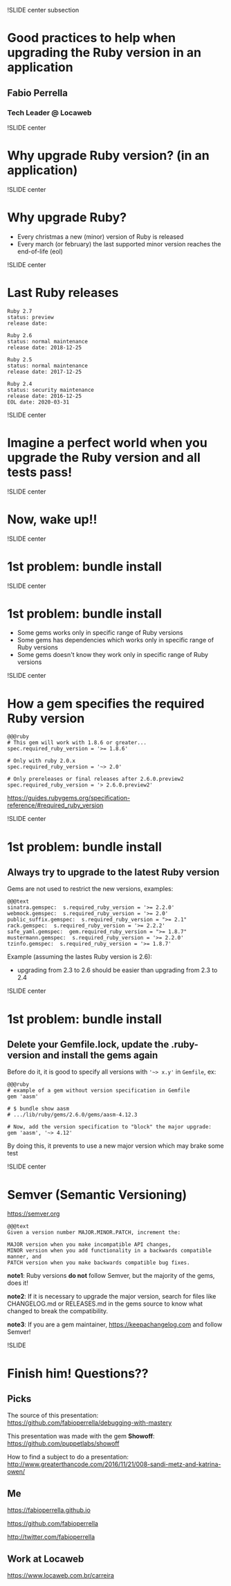 !SLIDE center subsection

# Good practices to help when upgrading the Ruby version in an application

## Fabio Perrella

### Tech Leader @ Locaweb

!SLIDE center

# Why upgrade Ruby version? (in an application)

!SLIDE center

# Why upgrade Ruby?

* Every christmas a new (minor) version of Ruby is released
* Every march (or february) the last supported minor version reaches the end-of-life (eol)

!SLIDE center

# Last Ruby releases

    Ruby 2.7
    status: preview
    release date:

    Ruby 2.6
    status: normal maintenance
    release date: 2018-12-25

    Ruby 2.5
    status: normal maintenance
    release date: 2017-12-25

    Ruby 2.4
    status: security maintenance
    release date: 2016-12-25
    EOL date: 2020-03-31

!SLIDE center

# Imagine a perfect world when you upgrade the Ruby version and all tests pass!

!SLIDE center

# Now, wake up!!

!SLIDE center

# 1st problem: **bundle install**

!SLIDE center

# 1st problem: **bundle install**

* Some gems works only in specific range of Ruby versions
* Some gems has dependencies which works only in specific range of Ruby versions
* Some gems doesn't know they work only in specific range of Ruby versions

!SLIDE center

# How a gem specifies the required Ruby version

    @@@ruby
    # This gem will work with 1.8.6 or greater...
    spec.required_ruby_version = '>= 1.8.6'

    # Only with ruby 2.0.x
    spec.required_ruby_version = '~> 2.0'

    # Only prereleases or final releases after 2.6.0.preview2
    spec.required_ruby_version = '> 2.6.0.preview2'

https://guides.rubygems.org/specification-reference/#required_ruby_version

!SLIDE center

# 1st problem: **bundle install**

## Always try to upgrade to the latest Ruby version

Gems are not used to restrict the new versions, examples:

    @@@text
    sinatra.gemspec:  s.required_ruby_version = '>= 2.2.0'
    webmock.gemspec:  s.required_ruby_version = '>= 2.0'
    public_suffix.gemspec:  s.required_ruby_version = ">= 2.1"
    rack.gemspec:  s.required_ruby_version = '>= 2.2.2'
    safe_yaml.gemspec:  gem.required_ruby_version = ">= 1.8.7"
    mustermann.gemspec:  s.required_ruby_version = '>= 2.2.0'
    tzinfo.gemspec:  s.required_ruby_version = '>= 1.8.7'

Example (assuming the lastes Ruby version is 2.6):

* upgrading from 2.3 to 2.6 should be easier than upgrading from 2.3 to 2.4

!SLIDE center

# 1st problem: **bundle install**

## Delete your Gemfile.lock, update the .ruby-version and install the gems again

Before do it, it is good to specify all versions with `'~> x.y'` in `Gemfile`, ex:

    @@@ruby
    # example of a gem without version specification in Gemfile
    gem 'aasm'

    # $ bundle show aasm
    # .../lib/ruby/gems/2.6.0/gems/aasm-4.12.3

    # Now, add the version specification to "block" the major upgrade:
    gem 'aasm', '~> 4.12'

By doing this, it prevents to use a new major version which may brake some test

!SLIDE center

# Semver (Semantic Versioning)

https://semver.org

    @@@text
    Given a version number MAJOR.MINOR.PATCH, increment the:

    MAJOR version when you make incompatible API changes,
    MINOR version when you add functionality in a backwards compatible manner, and
    PATCH version when you make backwards compatible bug fixes.

**note1**: Ruby versions **do not** follow Semver, but the majority of the gems,
does it!

**note2**: If it is necessary to upgrade the major version, search for files like
CHANGELOG.md or RELEASES.md in the gems source to know what changed to break the
compatibility.

**note3**: If you are a gem maintainer, https://keepachangelog.com and follow
Semver!

!SLIDE

# Finish him! Questions??

## Picks

The source of this presentation: https://github.com/fabioperrella/debugging-with-mastery

This presentation was made with the gem **Showoff**: https://github.com/puppetlabs/showoff

How to find a subject to do a presentation: http://www.greaterthancode.com/2016/11/21/008-sandi-metz-and-katrina-owen/

## Me

https://fabioperrella.github.io

https://github.com/fabioperrella

http://twitter.com/fabioperrella

## Work at Locaweb

https://www.locaweb.com.br/carreira
